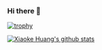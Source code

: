 ### Hi there 👋
[![trophy](https://github-profile-trophy.vercel.app/?username=xk-huang&column=7)](https://github.com/xk-huang)

[![Xiaoke Huang's github stats](https://github-readme-stats.vercel.app/api?username=xk-huang&show_icons=true)](https://github.com/xk-huang/)

<!--
**xk-huang/xk-huang** is a ✨ _special_ ✨ repository because its `README.md` (this file) appears on your GitHub profile.

Here are some ideas to get you started:

- 🔭 I’m currently working on ...
- 🌱 I’m currently learning ...
- 👯 I’m looking to collaborate on ...
- 🤔 I’m looking for help with ...
- 💬 Ask me about ...
- 📫 How to reach me: ...
- 😄 Pronouns: ...
- ⚡ Fun fact: ...
-->
